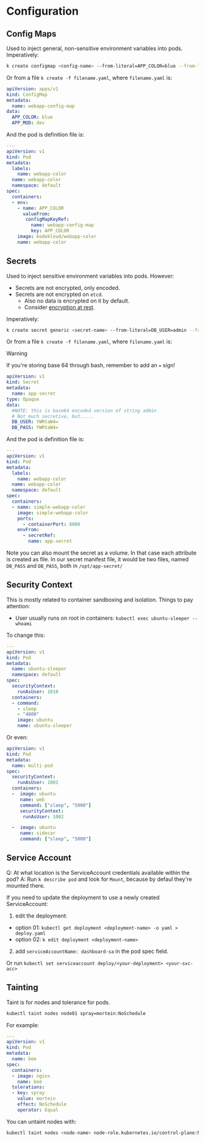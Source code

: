 # Configuration

## Config Maps

Used to inject general, non-sensitive environment variables into pods. Imperatively:

```bash
k create configmap <config-name> --from-literal=APP_COLOR=blue --from-literal=APP_MOD=dev
```

Or from a file `k create -f filename.yaml`, where `filename.yaml` is:

```yaml
apiVersion: apps/v1
kind: ConfigMap
metadata:
  name: webapp-config-map
data:
  APP_COLOR: blue
  APP_MOD: dev
```

And the pod is definition file is:

```yaml
---
apiVersion: v1
kind: Pod
metadata:
  labels:
    name: webapp-color
  name: webapp-color
  namespace: default
spec:
  containers:
  - env:
    - name: APP_COLOR
      valueFrom:
       configMapKeyRef:
         name: webapp-config-map
         key: APP_COLOR
    image: kodekloud/webapp-color
    name: webapp-color
```

## Secrets

Used to inject sensitive environment variables into pods. However:

- Secrets are not encrypted, only encoded.
- Secrets are not encrypted on `etcd`.
  - Also no data is encrypted on it by default.
  - Consider [encryption at rest](https://kubernetes.io/docs/tasks/administer-cluster/encrypt-data/).

Imperatively:

```bash
k create secret generic <secret-name> --from-literal=DB_USER=admin --from-literal=DB_PASS=admin
```

Or from a file `k create -f filename.yaml`, where `filename.yaml` is:

> [!WARNING]
> If you're storing base 64 through bash, remember to add an `=` sign!

```yaml
apiVersion: v1
kind: Secret
metadata:
  name: app-secret
type: Opaque
data:
  #NOTE: this is base64 encoded version of string admin
  # Not much secretive, but.....
  DB_USER: YWRtaW4=
  DB_PASS: YWRtaW4=
```

And the pod is definition file is:

```yaml
---
apiVersion: v1
kind: Pod
metadata:
  labels:
    name: webapp-color
  name: webapp-color
  namespace: default
spec:
  containers:
  - name: simple-webapp-color
    image: simple-webapp-color
    ports:
      - containerPort: 8080
    envFrom:
      - secretRef:
        name: app-secret
```

Note you can also mount the secret as a volume. In that case each attribute is
created as file. In our secret manifest file, it would be two files, named
`DB_PASS` and `DB_PASS`, both in `/opt/app-secret/`

## Security Context

This is mostly related to container sandboxing and isolation. Things to pay attention:

- User usually runs on root in containers: `kubectl exec ubuntu-sleeper -- whoami`

To change this:

```yaml
---
apiVersion: v1
kind: Pod
metadata:
  name: ubuntu-sleeper
  namespace: default
spec:
  securityContext:
    runAsUser: 1010
  containers:
  - command:
    - sleep
    - "4800"
    image: ubuntu
    name: ubuntu-sleeper
```

Or even:

```yaml
apiVersion: v1
kind: Pod
metadata:
  name: multi-pod
spec:
  securityContext:
    runAsUser: 1001
  containers:
  -  image: ubuntu
     name: web
     command: ["sleep", "5000"]
     securityContext:
      runAsUser: 1002

  -  image: ubuntu
     name: sidecar
     command: ["sleep", "5000"]
```

## Service Account

Q: At what location is the ServiceAccount credentials available within the pod?
A: Run `k describe pod` and look for `Mount`, because by defaul they're mounted there.

If you need to update the deployment to use a newly created ServiceAccount:

1. edit the deployment:

- option 01: `kubectl get deployment <deployment-name> -o yaml > deploy.yaml`
- option 02: `k edit deployment <deployment-name>`

2. add `serviceAccountName: dashboard-sa` in the pod spec field.

Or run `kubectl set serviceaccount deploy/<your-deployment> <your-svc-acc>`

## Tainting

Taint is for nodes and tolerance for pods.

```bash
kubectl taint nodes node01 spray=mortein:NoSchedule
```

For example:

```yaml
---
apiVersion: v1
kind: Pod
metadata:
  name: bee
spec:
  containers:
  - image: nginx
    name: bee
  tolerations:
  - key: spray
    value: mortein
    effect: NoSchedule
    operator: Equal
```

You can untaint nodes with:

```bash
kubectl taint nodes <node-name> node-role.kubernetes.io/control-plane:NoSchedule-
```
